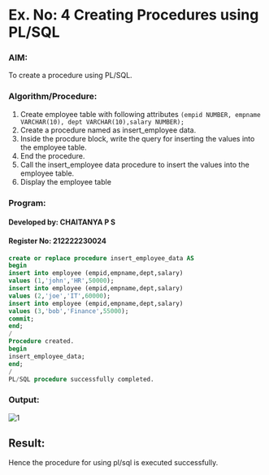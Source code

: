 # Ex. No: 4 Creating Procedures using PL/SQL

### AIM: 
To create a procedure using PL/SQL.

### Algorithm/Procedure:
1. Create employee table with following attributes ```(empid NUMBER, empname VARCHAR(10), dept VARCHAR(10),salary NUMBER); ```
2. Create a procedure named as insert_employee data.
3. Inside the procdure block, write the query for inserting the values into the employee table.
4. End the procedure.
5. Call the insert_employee data procedure to insert the values into the employee table.
6. Display the employee table

### Program:
#### Developed by: CHAITANYA P S
#### Register No: 212222230024

```sql
create or replace procedure insert_employee_data AS
begin
insert into employee (empid,empname,dept,salary)
values (1,'john','HR',50000);
insert into employee (empid,empname,dept,salary)
values (2,'joe','IT',60000);
insert into employee (empid,empname,dept,salary)
values (3,'bob','Finance',55000);
commit;
end;
/
Procedure created.
begin
insert_employee_data;
end;
/
PL/SQL procedure successfully completed.
```
### Output:
![1](https://github.com/Janarthanan2/Ex-No-4-Creating-Procedures-using-PL-SQL/assets/119393515/d2e6b11a-b5e7-4981-8d10-e1519c624a8c)

## Result:
Hence the procedure for using pl/sql is executed successfully.
